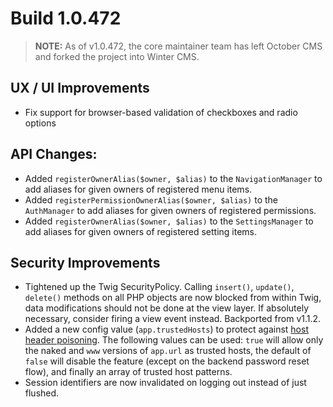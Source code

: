 # Build 1.0.472

> **NOTE:** As of v1.0.472, the core maintainer team has left October CMS and forked the project into Winter CMS.

## UX / UI Improvements
- Fix support for browser-based validation of checkboxes and radio options

## API Changes:
- Added `registerOwnerAlias($owner, $alias)` to the `NavigationManager` to add aliases for given owners of registered menu items.
- Added `registerPermissionOwnerAlias($owner, $alias)` to the `AuthManager` to add aliases for given owners of registered permissions.
- Added `registerOwnerAlias($owner, $alias)` to the `SettingsManager` to add aliases for given owners of registered setting items.

## Security Improvements
- Tightened up the Twig SecurityPolicy. Calling `insert()`, `update()`, `delete()` methods on all PHP objects are now blocked from within Twig, data modifications should not be done at the view layer. If absolutely necessary, consider firing a view event instead. Backported from v1.1.2.
- Added a new config value (`app.trustedHosts`) to protect against [host header poisoning](https://portswigger.net/web-security/host-header). The following values can be used: `true` will allow only the naked and `www` versions of `app.url` as trusted hosts, the default of `false` will disable the feature (except on the backend password reset flow), and finally an array of trusted host patterns.
- Session identifiers are now invalidated on logging out instead of just flushed.